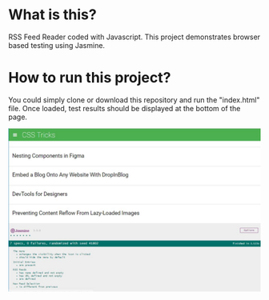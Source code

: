 # What is this?

RSS Feed Reader coded with Javascript. This project demonstrates browser based testing using Jasmine.

# How to run this project?

You could simply clone or download this repository and run the "index.html" file.
Once loaded, test results should be displayed at the bottom of the page.

![demo](https://github.com/Kuldyaev/FeedReader/blob/master/img/example.JPG)  


